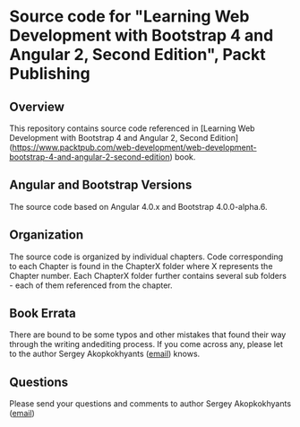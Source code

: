 Source code for "Learning Web Development with Bootstrap 4 and Angular 2, Second Edition", Packt Publishing 
====================================================

## Overview

This repository contains source code referenced in [Learning Web Development with Bootstrap 4 and Angular 2, Second Edition] (https://www.packtpub.com/web-development/web-development-bootstrap-4-and-angular-2-second-edition) book. 

## Angular and Bootstrap Versions

The source code based on Angular 4.0.x and Bootstrap 4.0.0-alpha.6.

## Organization

The source code is organized by individual chapters. 
Code corresponding to each Chapter is found in the ChapterX folder where X represents the Chapter number. 
Each ChapterX folder further contains several sub folders - each of them referenced from the chapter.

## Book Errata

There are bound to be some typos and other mistakes that found their way through the writing andediting process. 
If you come across any, please let to the author Sergey Akopkokhyants ([email](mailto:akserg@gmail.com)) knows.

## Questions

Please send your questions and comments to author Sergey Akopkokhyants ([email](mailto:akserg@gmail.com))  

